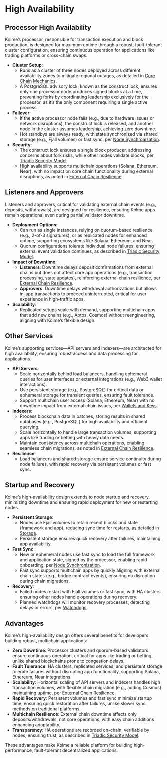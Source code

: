 # High Availability

<!-- toc -->

## Processor High Availability

Kolme’s processor, responsible for transaction execution and block production, is designed for maximum uptime through a robust, fault-tolerant cluster configuration, ensuring continuous operation for applications like trading platforms or cross-chain swaps.

- **Cluster Setup**:
  - Runs as a cluster of three nodes deployed across different availability zones to mitigate regional outages, as detailed in [Core Chain Mechanics](core-mechanics.md).
  - A PostgreSQL advisory lock, known as the construct lock, ensures only one processor node produces signed blocks at a time, preventing forks by coordinating leadership exclusively for the processor, as it’s the only component requiring a single active process.
- **Failover**:
  - If the active processor node fails (e.g., due to hardware issues or network disruptions), the construct lock is released, and another node in the cluster assumes leadership, achieving zero downtime.
  - Hot standbys are always ready, with state synchronized via shared storage (e.g., Fjall volumes) or fast sync, per [Node Synchronization](node-sync.md).
- **Security**:
  - The construct lock ensures a single block producer, addressing concerns about fork risks, while other nodes validate blocks, per [Triadic Security Model](triadic-security.md).
  - High availability supports multichain operations (Solana, Ethereum, Near), with no impact on core chain functionality during external disruptions, as noted in [External Chain Resilience](external-chain-resilience.md).

## Listeners and Approvers

Listeners and approvers, critical for validating external chain events (e.g., deposits, withdrawals), are designed for resilience, ensuring Kolme apps remain operational even during partial validator downtime.

- **Deployment Options**:
  - Can run as single instances, relying on quorum-based resilience (e.g., 2-of-3 signatures), or as replicated nodes for enhanced uptime, supporting ecosystems like Solana, Ethereum, and Near.
  - Quorum configurations tolerate individual node failures, ensuring external event validation continues, as described in [Triadic Security Model](triadic-security.md).
- **Impact of Downtime**:
  - **Listeners**: Downtime delays deposit confirmations from external chains but does not affect core app operations (e.g., transaction processing, state updates), reinforcing external chain resilience, per [External Chain Resilience](external-chain-resilience.md).
  - **Approvers**: Downtime delays withdrawal authorizations but allows in-app transactions to proceed uninterrupted, critical for user experience in high-traffic apps.
- **Scalability**:
  - Replicated setups scale with demand, supporting multichain apps that add new chains (e.g., Aptos, Cosmos) without reengineering, aligning with Kolme’s flexible design.

## Other Services

Kolme’s supporting services—API servers and indexers—are architected for high availability, ensuring robust access and data processing for applications.

- **API Servers**:
  - Scale horizontally behind load balancers, handling ephemeral queries for user interfaces or external integrations (e.g., Web3 wallet interactions).
  - Use persistent storage (e.g., PostgreSQL) for critical data or ephemeral storage for transient queries, ensuring fault tolerance.
  - Support multichain user access (Solana, Ethereum, Near) with no downtime impact from external chain issues, per [Wallets and Keys](wallets-keys.md).
- **Indexers**:
  - Process blockchain data in batches, storing results in shared databases (e.g., PostgreSQL) for high availability and efficient querying.
  - Scale horizontally to handle large transaction volumes, supporting apps like trading or betting with heavy data needs.
  - Maintain consistency across multichain operations, enabling seamless chain migrations, as noted in [External Chain Resilience](external-chain-resilience.md).
- **Resilience**:
  - Load balancers and shared storage ensure service continuity during node failures, with rapid recovery via persistent volumes or fast sync.

## Startup and Recovery

Kolme’s high-availability design extends to node startup and recovery, minimizing downtime and ensuring rapid deployment for new or restarting nodes.

- **Persistent Storage**:
  - Nodes use Fjall volumes to retain recent blocks and state (framework and app), reducing sync time for restarts, as detailed in [Storage](storage.md).
  - Persistent storage ensures quick recovery after failures, maintaining app availability.
- **Fast Sync**:
  - New or ephemeral nodes use fast sync to load the full framework and application state, signed by the processor, enabling rapid onboarding, per [Node Synchronization](node-sync.md).
  - Fast sync supports multichain apps by quickly aligning with external chain states (e.g., bridge contract events), ensuring no disruption during chain migrations.
- **Recovery**:
  - Failed nodes restart with Fjall volumes or fast sync, with HA clusters ensuring other nodes handle operations during recovery.
  - Planned watchdogs will monitor recovery processes, detecting delays or errors, per [Watchdogs](watchdogs.md).

## Advantages

Kolme’s high-availability design offers several benefits for developers building robust, multichain applications:

- **Zero Downtime**: Processor clusters and quorum-based validators ensure continuous operation, critical for apps like trading or betting, unlike shared blockchains prone to congestion delays.
- **Fault Tolerance**: HA clusters, replicated services, and persistent storage tolerate failures without disrupting app functionality, supporting Solana, Ethereum, Near integrations.
- **Scalability**: Horizontal scaling of API servers and indexers handles high transaction volumes, with flexible chain migration (e.g., adding Cosmos) maintaining uptime, per [External Chain Resilience](external-chain-resilience.md).
- **Rapid Recovery**: Persistent volumes and fast sync minimize startup time, ensuring quick restoration after failures, unlike slower sync methods on traditional platforms.
- **Multichain Resilience**: External chain downtime affects only deposits/withdrawals, not core operations, with easy chain additions enhancing adaptability.
- **Transparency**: HA operations are recorded on-chain, verifiable by nodes, ensuring trust, as described in [Triadic Security Model](triadic-security.md).

These advantages make Kolme a reliable platform for building high-performance, fault-tolerant decentralized applications.
